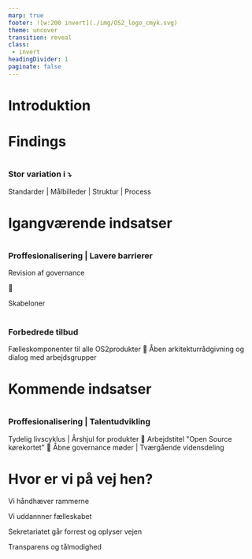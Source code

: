 ```yaml
---
marp: true
footer: ![w:200 invert](./img/OS2_logo_cmyk.svg)
theme: uncover
transition: reveal
class: 
 - invert
headingDivider: 1
paginate: false
---
```

# Introduktion

<!-- 
Fælleskabet har fået en Enterprise Arkitekt. Både produkterne bestyrelsen og medlemmerne.

- Det skal i blive vant til og det skal produkterne lige vænne sig til.

- Jeg har været inviteret ind i en delmængde af produkterne - ad-hoc

- Jeg har opdaget nogle ting-->

# Findings

#

### Stor variation i :arrow_heading_down:

Standarder | Målbilleder | Struktur | Process
<!-- 
- Produkterne er meget uens og leverandørerne ligeså



- Der anvendes ikke mange fælles standarder eller processer for udvikling eller leverance

- Der er forskellige målbilleder for et sundt produkt er og hvordan man kommer derhen uden egentlige metrikker

- Der arbejdes meget forskelligt med dokumentation og transparens

- Genbrug: Der er ikke meget genbrug, produkterne er samlede omkring enkelte leverandørers ydelser der for det meste leverer store monolitter
-->

# Igangværende indsatser
<!-- Det oprerationelle -->

#
### Proffesionalisering | Lavere barrierer
Revision af governance

💠
<!-- Foregår i fuld transparens -->
Skabeloner
<!-- Hurtig igangsætning - ensartede resultater-->
#
### Forbedrede tilbud
Fælleskomponenter til alle OS2produkter
💠
Åben arkitekturrådgivning og dialog med arbejdsgrupper

# Kommende indsatser

#
### Proffesionalisering | Talentudvikling

Tydelig livscyklus  | Årshjul for produkter<!--Faste besøg i produkterne, rådgivning og governance, Produktstatus -->
💠
Arbejdstitel "Open Source kørekortet"
💠
Åbne governance møder | Tværgående vidensdeling 



# Hvor er vi på vej hen?
Vi håndhæver rammerne

Vi uddannner fælleskabet

Sekretariatet går forrest og oplyser vejen

Transparens og tålmodighed
